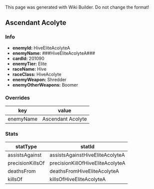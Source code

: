 <span class="wiki-builder">This page was generated with Wiki Builder. Do not change the format!</span>

## Ascendant Acolyte
### Info
* **enemyId:** HiveEliteAcolyteA
* **enemyName:** ###HiveEliteAcolyteA###
* **cardId:** 201090
* **enemyTier:** Elite
* **raceName:** Hive
* **raceClass:** HiveAcolyte
* **enemyWeapon:** Shredder
* **enemyOtherWeapons:** Boomer

### Overrides
key | value
--- | -----
enemyName | Ascendant Acolyte

### Stats
statType | statId
-------- | ------
assistsAgainst | assistsAgainstHiveEliteAcolyteA
precisionKillsOf | precisionKillOfHiveEliteAcolyteA
deathsFrom | deathsFromHiveEliteAcolyteA
killsOf | killsOfHiveEliteAcolyteA

